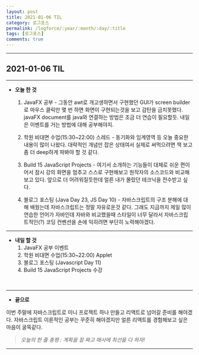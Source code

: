 ```yaml
---
layout: post
title: 2021-01-06 TIL
category: 로그포스
permalink: /logforce/:year/:month/:day/:title
tags: [로그포스]
comments: true
---
```


---

## 2021-01-06 TIL

---

- **오늘 한 것**
  1. JavaFX 공부 - 그동안 awt로 개고생하면서 구현했던 GUI가 screen builder로 마우스 클릭만 몇 번 하면 화면이 구현되는것을 보고 감탄을 금치못했다. javaFX document를 java와 연결하는 방법은 조금 더 연습이 필요할듯. 내일은 이벤트를 거는 방법에 대해 공부해야지.
  2. 학원 비대면 수업(15:30~22:00) 스레드 - 동기화와 임계영역 등 오늘 중요한 내용이 많이 나왔다. 대략적인 개념만 잡은 상태여서 실제로 써먹으려면 책 보고 좀 더 deep하게 파봐야 할 것 같다.

  3. Build 15 JavaScript Projects - 여기서 소개하는 기능들이 대체로 쉬운 편이어서 잠시 강의 화면을 멈추고 스스로 구현해보고 원작자의 소스코드와 비교해보고 있다. 앞으로 더 어려워질듯한데 얼른 내가 몰랐던 테크닉을 전수받고 싶다.

  4. 블로그 포스팅 (Java Day 23, JS Day 10) - 자바스크립트의 구조 분해에 대해 배웠는데 자바스크립트는 정말 자유로운것 같다. 그래도 지금까지 제일 많이 연습한 언어가 자바인데 자바와 비교했을때 스타일이 너무 달라서 자바스크립트적인(?) 코딩 컨벤션을 손에 익히려면 부단히 노력해야겠다. 

---

- **내일 할 것**
  1. JavaFX 공부 이벤트
  2. 학원 비대면 수업(15:30~22:00) Applet
  5. 블로그 포스팅 (Javascript Day 11)
  4. Build 15 JavaScript Projects 수강

<br>

***

- **끝으로**

이번 주말에 자바스크립트로 미니 프로젝트 하나 만들고 리액트로 넘어갈 준비를 해야겠다. 자바스크립트 이론적인 공부는 꾸준히 해야겠지만 얼른 리액트를 경험해보고 싶은 마음이 굴뚝같다.

> _오늘의 한 줄 총평 : 계획을 잘 짜고 매사에 최선을 다 하자!_

---